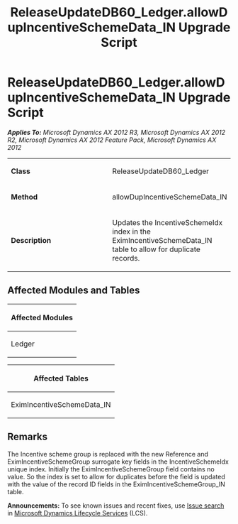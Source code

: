 ﻿---
title: ReleaseUpdateDB60_Ledger.allowDupIncentiveSchemeData_IN Upgrade Script
TOCTitle: ReleaseUpdateDB60_Ledger.allowDupIncentiveSchemeData_IN Upgrade Script
ms:assetid: f6c28529-2b09-3daa-9cd2-b655ba6b98ed
ms:mtpsurl: https://msdn.microsoft.com/en-us/library/JJ737596(v=AX.60)
ms:contentKeyID: 49712289
ms.date: 05/18/2015
mtps_version: v=AX.60
---

# ReleaseUpdateDB60\_Ledger.allowDupIncentiveSchemeData\_IN Upgrade Script 


_**Applies To:** Microsoft Dynamics AX 2012 R3, Microsoft Dynamics AX 2012 R2, Microsoft Dynamics AX 2012 Feature Pack, Microsoft Dynamics AX 2012_

<table>
<colgroup>
<col style="width: 50%" />
<col style="width: 50%" />
</colgroup>
<tbody>
<tr class="odd">
<td><p><strong>Class</strong></p></td>
<td><p>ReleaseUpdateDB60_Ledger</p></td>
</tr>
<tr class="even">
<td><p><strong>Method</strong></p></td>
<td><p>allowDupIncentiveSchemeData_IN</p></td>
</tr>
<tr class="odd">
<td><p><strong>Description</strong></p></td>
<td><p>Updates the IncentiveSchemeIdx index in the EximIncentiveSchemeData_IN table to allow for duplicate records.</p></td>
</tr>
</tbody>
</table>


## Affected Modules and Tables

<table>
<colgroup>
<col style="width: 100%" />
</colgroup>
<thead>
<tr class="header">
<th><p>Affected Modules</p></th>
</tr>
</thead>
<tbody>
<tr class="odd">
<td><p>Ledger</p></td>
</tr>
</tbody>
</table>


<table>
<colgroup>
<col style="width: 100%" />
</colgroup>
<thead>
<tr class="header">
<th><p>Affected Tables</p></th>
</tr>
</thead>
<tbody>
<tr class="odd">
<td><p>EximIncentiveSchemeData_IN</p></td>
</tr>
</tbody>
</table>


## Remarks

The Incentive scheme group is replaced with the new Reference and EximIncentiveSchemeGroup surrogate key fields in the IncentiveSchemeIdx unique index. Initially the EximIncentiveSchemeGroup field contains no value. So the index is set to allow for duplicates before the field is updated with the value of the record ID fields in the EximIncentiveSchemeGroup\_IN table.

  
**Announcements:** To see known issues and recent fixes, use [Issue search](http://go.microsoft.com/fwlink/?linkid=389258) in [Microsoft Dynamics Lifecycle Services](http://go.microsoft.com/fwlink/?linkid=306505) (LCS).

